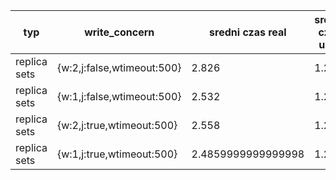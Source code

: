 |typ|write_concern|sredni czas real|sredni czas user|sredni czas system|
|-|-|-|-|-|
| replica sets | {w:2,j:false,wtimeout:500} | 2.826 | 1.22 | 0.04 |
| replica sets | {w:1,j:false,wtimeout:500} | 2.532 | 1.236 | 0.033999999999999996 |
| replica sets | {w:2,j:true,wtimeout:500} | 2.558 | 1.23 | 0.046 |
| replica sets | {w:1,j:true,wtimeout:500} | 2.4859999999999998 | 1.242 | 0.05 |
